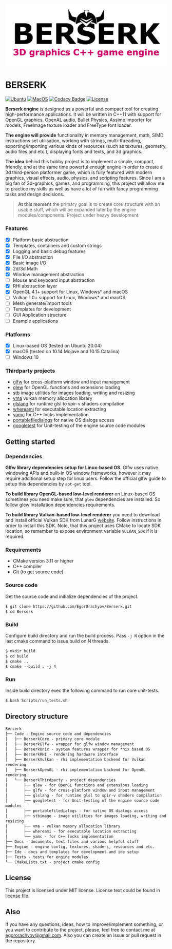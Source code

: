![Project logo](https://github.com/EgorOrachyov/Berserk/blob/master/Docs/Images/logo-main.png)

# BERSERK

[![Ubuntu](https://github.com/EgorOrachyov/Berserk/actions/workflows/ubuntu.yml/badge.svg?branch=master)](https://github.com/EgorOrachyov/Berserk/actions/workflows/ubuntu.yml)
[![MacOS](https://github.com/EgorOrachyov/Berserk/actions/workflows/macos.yml/badge.svg?branch=master)](https://github.com/EgorOrachyov/Berserk/actions/workflows/macos.yml)
[![Codacy Badge](https://app.codacy.com/project/badge/Grade/d0858e0074a145a091c8e8d2a244ba7c)](https://www.codacy.com/gh/EgorOrachyov/Berserk/dashboard?utm_source=github.com&amp;utm_medium=referral&amp;utm_content=EgorOrachyov/Berserk&amp;utm_campaign=Badge_Grade)
[![License](https://img.shields.io/badge/license-MIT-orange)](https://github.com/EgorOrachyov/Berserk/blob/master/LICENSE.md)

**Berserk engine** is designed as a powerful and compact tool for creating high-performance applications.
It will be written in C++11 with support for OpenGL graphics, OpenAL audio, Bullet Physics, 
Assimp importer for models, FreeImage texture loader and FreeType font loader.

**The engine will provide** functionality in memory management, math, SIMD instructions set utilisation, 
working with strings, multi-threading, exporting/importing various kinds of resources (such as textures, 
geometry, audio files and etc.), displaying fonts and texts, and 3d graphics.

**The idea** behind this hobby project is to implement a simple, compact, friendly, and at the same 
time powerful enough engine in order to create a 3d third-person platformer game, which is fully 
featured with modern graphics, visual effects, audio, physics, and scripting features. Since I am 
a big fan of 3d-graphics, games, and programming, this project will allow me to practice my skills 
as well as have a lot of fun with fancy programming tasks and design decisions. 

> **At this moment** the primary goal is to create core structure with an usable stuff,
> which will be expanded later by the engine modules/components. 
> Project under heavy development. 

### Features

- [X] Platform basic abstraction
- [X] Templates, containers and custom strings
- [X] Logging and basic debug features
- [X] File I/O abstraction
- [X] Basic image I/O
- [X] 2d/3d Math 
- [X] Window management abstraction
- [ ] Mouse and keyboard input abstraction
- [X] RHI abstraction layer
- [X] OpenGL 4.1+ support for Linux, Windows* and macOS
- [ ] Vulkan 1.0+ support for Linux, Windows* and macOS
- [ ] Mesh generate/import tools
- [ ] Templates for development
- [ ] GUI Application structure
- [ ] Example applications

### Platforms

- [X] Linux-based OS (tested on Ubuntu 20.04)
- [X] macOS (tested on 10.14 Mojave and 10.15 Catalina)
- [ ] Windows 10 

### Thirdparty projects

* [glfw](https://github.com/glfw/glfw) for cross-platform window and input management
* [glew](https://github.com/Perlmint/glew-cmake) for OpenGL functions and extensions loading
* [stb](https://github.com/nothings/stb) image utilities for images loading, writing and resizing
* [vma](https://github.com/GPUOpen-LibrariesAndSDKs/VulkanMemoryAllocator) vulkan memory allocation library
* [glslang](https://github.com/KhronosGroup/glslang) for runtime glsl to spir-v shaders compilation
* [whereami](https://github.com/gpakosz/whereami) for executable location extracting
* [yamc](https://github.com/yohhoy/yamc) for C++ locks implementation
* [portablefiledialogs](https://github.com/samhocevar/portable-file-dialogs) for native OS dialogs access
* [googletest](https://github.com/google/googletest) for Unit-testing of the engine source code modules

## Getting started

### Dependencies

**Glfw library dependencies setup for Linux-based OS.**
Glfw uses native windowing APIs and built-in OS window frameworks, 
however it may require additional setup step for linux users. 
Follow the official glfw guide to setup this dependencies by `apt-get` tool.

**To build library OpenGL-based low-level renderer** on Linux-based OS 
sometimes you need make sure, that `glew` dependencies are installed.
So follow glew installation dependencies requirements.

**To build library Vulkan-based low-level renderer** you need to download and install
official Vulkan SDK from LunarG [website](https://www.lunarg.com/vulkan-sdk/). Follow
instructions in order to install this SDK. Note, that this project uses CMake
to locate SDK location, so remember to expose environment variable `VULKAN_SDK` if it is required.

### Requirements

* CMake version 3.11 or higher
* C++ compiler 
* Git (to get source code)

### Source code

Get the source code and initialize dependencies of the project.

```shell script
$ git clone https://github.com/EgorOrachyov/Berserk.git
$ cd Berserk
```

### Build

Configure build directory and run the build process.
Pass `-j N` option in the last cmake command to issue build on N threads.

```shell script
$ mkdir build
$ cd build
$ cmake ..
$ cmake --build . -j 4
```

### Run

Inside build directory exec the following command to run core unit-tests.

```shell script
$ bash Scripts/run_tests.sh
```

## Directory structure
 
```ignorelang
Berserk
├── Code - Engine source code and dependencies
│   ├── BerserkCore - primary core module
│   ├── BerserkGlfw - wrapper for glfw window management
│   ├── BerserkUnix - system features wrapper for *nix based OS
│   ├── BerserkRHI - rendering hardware interface
│   ├── BerserkVulkan - rhi implementation backend for Vulkan rendering 
│   ├── BerserkOpenGL - rhi implementation backend for OpenGL rendering 
│   └── BerserkThirdparty - project dependencies
│       ├── glew - for OpenGL functions and extensions loading
│       ├── glfw - for cross-platform window and input management
│       ├── glslang - for runtime glsl to spir-v shaders compilation
│       ├── googletest - for Unit-testing of the engine source code modules
│       ├── portablefiledialogs - for native OS dialogs access
│       ├── stbimage - image utilities for images loading, writing and resizing
│       ├── vma - vulkan memory allocation library
│       ├── whereami - for executable location extracting
│       └── yamc - for C++ locks implementation
├── Docs - documents, text files and various helpful stuff
├── Engine - engine config, textures, shaders, resources and etc.
├── Ide - docs and templates for development and ide setup
├── Tests - tests for engine modules
└── CMakeLists.txt - project cmake config
```

## License

This project is licensed under MIT license. License text could be found in 
[license file](https://github.com/EgorOrachyov/Berserk/blob/master/LICENSE.md).

## Also

If you have any questions, ideas, how to improve/implement something, or you want to 
contribute to the project, please, feel free to contact me at egororachyov@gmail.com.
Also you can create an issue or pull request in the repository.